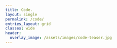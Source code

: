 ```yaml
---
title: Code.
layout: single
permalink: /code/
entries_layout: grid
classes: wide
header:
  overlay_image: /assets/images/code-teaser.jpg
---
```

